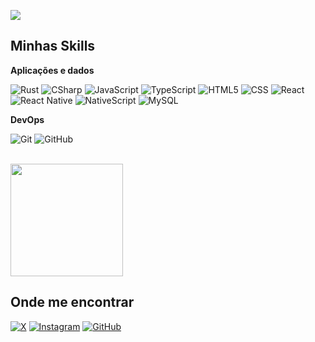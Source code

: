 ![](https://komarev.com/ghpvc/?username=Ramon-Relphi&color=006bed)

## Minhas Skills

**Aplicações e dados**

![Rust](https://img.shields.io/badge/-Rust-333333?style=flat&logo=rust&logoColor=FF7400)
![CSharp](https://img.shields.io/badge/-C%23-333333?style=flat&logo=CSharp&logoColor=BC00FF)
![JavaScript](https://img.shields.io/badge/-JavaScript-333333?style=flat&logo=javascript)
![TypeScript](https://img.shields.io/badge/-TypeScript-333333?style=flat&logo=TypeScript&logoColor=007396)
![HTML5](https://img.shields.io/badge/-HTML5-333333?style=flat&logo=HTML5)
![CSS](https://img.shields.io/badge/-CSS-333333?style=flat&logo=CSS3&logoColor=1572B6)
![React](https://img.shields.io/badge/-React-333333?style=flat&logo=react)
![React Native](https://img.shields.io/badge/-React%20Native-333333?style=flat&logo=react)
![NativeScript](https://img.shields.io/badge/-NativeScript-333333?style=flat&logo=nativescript)
![MySQL](https://img.shields.io/badge/-MySQL-333333?style=flat&logo=mysql)

**DevOps**

![Git](https://img.shields.io/badge/-Git-333333?style=flat&logo=git)
![GitHub](https://img.shields.io/badge/-GitHub-333333?style=flat&logo=github)

<br/>

<a href="https://github.com/Ramon-Relphi" title="Perfil do Iuri">
  <img height="180em" src="https://github-readme-stats.vercel.app/api?username=Ramon-Relphi&theme=dracula&show_icons=true" />
</a>

## Onde me encontrar

[![X](https://img.shields.io/badge/-Ramon%20Relphi-blue?style=flat-square&logo=x&logoColor=white&link=https://x.com/Ramon_Relphi)](https://x.com/Ramon_Relphi)
[![Instagram](https://img.shields.io/badge/-Ramon%20Maximoo-006bed?style=flat-square&logo=instagram&logoColor=white&link=https://instagram.com/ramon.maximoo)](https://instagram.com/ramon.maximoo)
[![GitHub](https://img.shields.io/github/followers/Ramon-Relphi?label=follow&style=social)](https://github.com/Ramon-Relphi)
